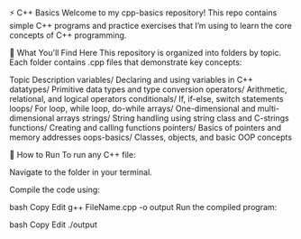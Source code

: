 ⚡ C++ Basics
Welcome to my cpp-basics repository!
This repo contains simple C++ programs and practice exercises that I’m using to learn the core concepts of C++ programming.

📘 What You'll Find Here
This repository is organized into folders by topic. Each folder contains .cpp files that demonstrate key concepts:

Topic	Description
variables/	Declaring and using variables in C++
datatypes/	Primitive data types and type conversion
operators/	Arithmetic, relational, and logical operators
conditionals/	If, if-else, switch statements
loops/	For loop, while loop, do-while
arrays/	One-dimensional and multi-dimensional arrays
strings/	String handling using string class and C-strings
functions/	Creating and calling functions
pointers/	Basics of pointers and memory addresses
oops-basics/	Classes, objects, and basic OOP concepts

🚀 How to Run
To run any C++ file:

Navigate to the folder in your terminal.

Compile the code using:

bash
Copy
Edit
g++ FileName.cpp -o output
Run the compiled program:

bash
Copy
Edit
./output
